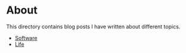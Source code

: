 # About

This directory contains blog posts I have written about different topics.

- [Software](software)
- [Life](life)
